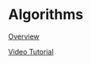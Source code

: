 # Algorithms

[Overview](https://www.thecodingdelight.com/introduction-algorithms/#ftoc-heading-8)

[Video Tutorial](https://www.youtube.com/watch?v=YWnBbNj_G-U&list=PLrGwwPuO-m_ucbImq7mWOiEjzrzEVPbPv&index=5&t=0s)
